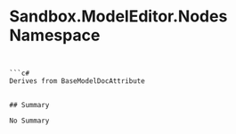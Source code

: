 # Sandbox.ModelEditor.Nodes Namespace

## 
```c#

```c#
Derives from BaseModelDocAttribute
```
```

## Summary

No Summary
